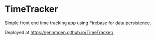 # TimeTracker
Simple front end time tracking app using Firebase for data persistence.

Deployed at https://jennmoen.github.io/TimeTracker/
